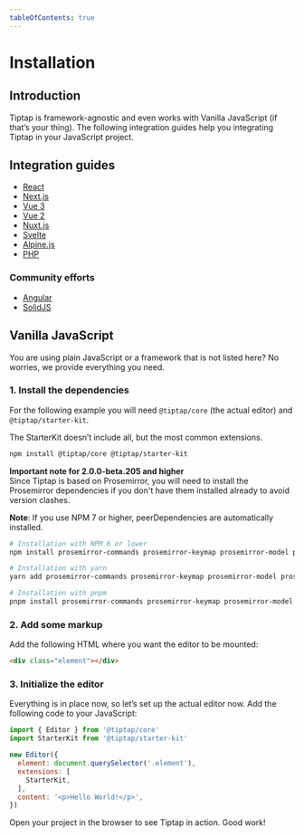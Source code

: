 ```yaml
---
tableOfContents: true
---
```


# Installation

## Introduction
Tiptap is framework-agnostic and even works with Vanilla JavaScript (if that’s your thing). The following integration guides help you integrating Tiptap in your JavaScript project.

## Integration guides
<!-- * [CDN](/installation/cdn) -->
* [React](/installation/react)
* [Next.js](/installation/nextjs)
* [Vue 3](/installation/vue3)
* [Vue 2](/installation/vue2)
* [Nuxt.js](/installation/nuxt)
* [Svelte](/installation/svelte)
* [Alpine.js](/installation/alpine)
* [PHP](/installation/php)

### Community efforts
* [Angular](https://github.com/sibiraj-s/ngx-tiptap)
* [SolidJS](https://github.com/LXSMNSYC/solid-tiptap)

## Vanilla JavaScript
You are using plain JavaScript or a framework that is not listed here? No worries, we provide everything you need.

### 1. Install the dependencies
For the following example you will need `@tiptap/core` (the actual editor) and `@tiptap/starter-kit`.

The StarterKit doesn’t include all, but the most common extensions.

```bash
npm install @tiptap/core @tiptap/starter-kit
```

**Important note for 2.0.0-beta.205 and higher**<br />
Since Tiptap is based on Prosemirror, you will need to install the Prosemirror dependencies if you don't have them installed already to avoid version clashes.

**Note**: If you use NPM 7 or higher, peerDependencies are automatically installed.

```bash
# Installation with NPM 6 or lower
npm install prosemirror-commands prosemirror-keymap prosemirror-model prosemirror-schema-list prosemirror-state prosemirror-transform prosemirror-view

# Installation with yarn
yarn add prosemirror-commands prosemirror-keymap prosemirror-model prosemirror-schema-list prosemirror-state prosemirror-transform prosemirror-view

# Installation with pnpm
pnpm install prosemirror-commands prosemirror-keymap prosemirror-model prosemirror-schema-list prosemirror-state prosemirror-transform prosemirror-view
````

### 2. Add some markup
Add the following HTML where you want the editor to be mounted:

```html
<div class="element"></div>
```

### 3. Initialize the editor
Everything is in place now, so let’s set up the actual editor now. Add the following code to your JavaScript:

```js
import { Editor } from '@tiptap/core'
import StarterKit from '@tiptap/starter-kit'

new Editor({
  element: document.querySelector('.element'),
  extensions: [
    StarterKit,
  ],
  content: '<p>Hello World!</p>',
})
```

Open your project in the browser to see Tiptap in action. Good work!
